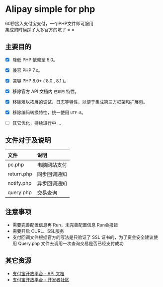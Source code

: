 # Alipay simple for php
60秒接入支付宝支付，一个PHP文件即可服用  
集成的时候踩了太多官方的坑了 = =

## 主要目的

- [x] 降低 PHP 依赖至 5.0。
- [x] 兼容 PHP 7.x。
- [x] 兼容 PHP 8.0+  ( 8.0 , 8.1 )。
- [x] 移除官方 API 文档内 `已弃用` 特性。
- [x] 移除难以拓展的调试、日志等特性，以便于集成第三方框架和扩展包。
- [x] 移除编码转换特性，统一使用 `UTF-8`。
- [ ] 其它优化，持续进行中 ...


## 文件对于及说明

| 文件         | 说明     |
|:-----------|:-------|
| pc.php     | 电脑网站支付 | 
| return.php | 同步回调通知 |
| notify.php | 异步回调通知 |
| query.php  | 交易查询   |

## 注意事项

- 需要完善配置信息再 Run，未完善配置信息 Run会报错
- 需要开启 CURL、SSL服务
- 支付回调文件根据官方的写法是只验证了 SSL 证书的，为了资金安全建议使用 Query.php 文件去调用一次查询交易是否已经支付成功

## 其它资源

- [支付宝开放平台 - API 文档](https://docs.open.alipay.com/api/)
- [支付宝开放平台 - 开发者社区](https://openclub.alipay.com/index.php)
